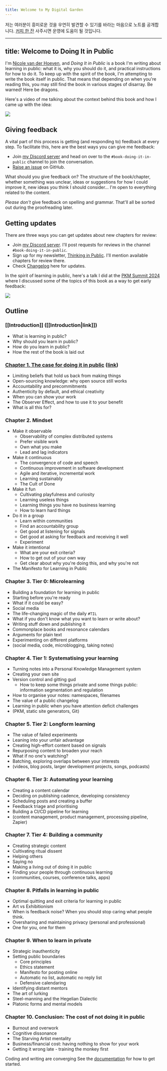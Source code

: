 ```yaml
---
title: Welcome to My Digital Garden
---
```

저는 여러분이 흥미로운 것을 우연히 발견할 수 있기를 바라는 마음으로 노트를 공개합니다.
[커피 한 잔](https://ko-fi.com/saloo) 사주시면 운영에 도움이 될 것입니다.

---
title: Welcome to Doing It in Public
---
I'm [Nicole van der Hoeven](https://nicolevanderhoeven.com), and *Doing It in Public* is a book I'm writing about learning in public: what it is, why you should do it, and practical instructions for how to do it. To keep up with the spirit of the book, I'm attempting to write the book itself in public. That means that depending on when you're reading this, you may still find the book in various stages of disarray. Be warned! Here be dragons.

Here's a video of me talking about the context behind this book and how I came up with the idea:

![](https://www.youtube.com/watch?v=MwNPY9DmQTY)
## Giving feedback

A vital part of this process is getting (and responding to) feedback at every step. To facilitate this, here are the best ways you can give me feedback:
- Join [my Discord server](https://discord.gg/J8SeNYbzAF) and head on over to the `#book-doing-it-in-public` channel to join the conversation.
- [Raise an issue](https://github.com/nicolevanderhoeven/doing-it-in-public/issues/new) on GitHub.

What should you give feedback on? The structure of the book/chapter, whether something was unclear, ideas or suggestions for how I could improve it, new ideas you think I should consider... I'm open to everything related to the content.

*Please don't* give feedback on spelling and grammar. That'll all be sorted out during the proofreading later.

## Getting updates

There are three ways you can get updates about new chapters for review:
- Join [my Discord server](https://discord.gg/J8SeNYbzAF). I'll post requests for reviews in the channel `#book-doing-it-in-public`.
- Sign up for my newsletter, [Thinking in Public](https://tip.nicolevanderhoeven.com). I'll mention available chapters for review there.
- Check [Changelog](Changelog.md) here for updates.

In the spirit of learning in public, here's a talk I did at the [PKM Summit 2024](https://pkmsummit.com) where I discussed some of the topics of this book as a way to get early feedback:

![](https://www.youtube.com/watch?v=i-uNtkre1aE)

## Outline
### [[Introduction]] ([[Introduction|link]])
- What is learning in public?
- Why should you learn in public?
- How do you learn in public?
- How the rest of the book is laid out

###  [Chapter 1. The case for doing it in public](Chapter%201%20-%20The%20case%20for%20doing%20it%20in%20public.md) ([link](Chapter%201%20-%20The%20case%20for%20doing%20it%20in%20public.md))

- Limiting beliefs that hold us back from making things
- Open-sourcing knowledge: why open source still works
- Accountability and precommitments
- Authenticity by default, and ethical creativity
- When you can show your work
- The Observer Effect, and how to use it to your benefit
- What is all this for?

### Chapter 2. Mindset

- Make it observable
	- Observability of complex distributed systems
	- Prefer visible work
	- Own what you make
	- Lead and lag indicators
- Make it continuous
	- The convergence of code and speech
	- Continuous improvement in software development
	- Agile and iterative, incremental work
	- Learning sustainably
	- The Cult of Done
- Make it fun
	- Cultivating playfulness and curiosity
	- Learning useless things
	- Learning things you have no business learning
	- How to learn hard things
- Do it in a group
	- Learn within communities
	- Find an accountability group
	- Get good at listening for signals
	- Get good at asking for feedback and receiving it well
	- Experiment
- Make it intentional
	- What are your exit criteria?
	- How to get out of your own way
	- Get clear about why you're doing this, and why you're not
- The Manifesto for Learning in Public

### Chapter 3. Tier 0: Microlearning

- Building a foundation for learning in public
- Starting before you're ready
- What if it could be easy?
- Social media
- The life-changing magic of the daily `#TIL`
- What if you don't know what you want to learn or write about?
- Writing stuff down and publishing it
- Commonplace books and resonance calendars
- Arguments for plain text
- Experimenting on different platforms
- (social media, code, microblogging, taking notes)
### Chapter 4. Tier 1: Systematising your learning
- Turning notes into a Personal Knowledge Management system
- Creating your own site
- Version control and gitting gud
	- How to keep some things private and some things public: information segmentation and regulation
- How to organise your notes: namespaces, filenames
- The value of a public changelog
- Learning in public when you have attention deficit challenges
- (PKM, static site generators, Git)

### Chapter 5. Tier 2: Longform learning
- The value of failed experiments
- Leaning into your unfair advantage
- Creating high-effort content based on signals
- Repurposing content to broaden your reach
- What if no one's watching?
- Batching, exploring overlaps between your interests
- (videos, blog posts, larger development projects, songs, podcasts)

### Chapter 6. Tier 3: Automating your learning
- Creating a content calendar
- Deciding on publishing cadence, developing consistency
- Scheduling posts and creating a buffer
- Feedback triage and prioritising 
- Building a CI/CD pipeline for learning
- (content management, product management, processing pipeline, Zapier)
### Chapter 7. Tier 4: Building a community
- Creating strategic content
- Cultivating ritual dissent
- Helping others
- Saying no
- Making a living out of doing it in public
- Finding your people through continuous learning
- (communities, courses, conference talks, apps)

### Chapter 8. Pitfalls in learning in public

- Optimal quitting and exit criteria for learning in public
- Art vs Exhibitionism
- When is feedback noise? When you should stop caring what people think.
- Oversharing and maintaining privacy (personal and professional)
- One for you, one for them

### Chapter 9. When to learn in private

- Strategic inauthenticity
- Setting public boundaries
	- Core principles
	- Ethics statement
	- Manifesto for posting online
	- Automatic no list, automatic no reply list
	- Defensive calendaring
- Identifying distant mentors
- The art of lurking
- Steel-manning and the Hegelian Dialectic
- Platonic forms and mental models

### Chapter 10. Conclusion: The cost of not doing it in public

- Burnout and overwork
- Cognitive dissonance
- The Starving Artist mentality
- Business/financial cost: having nothing to show for your work
- Getting it wrong late - training the monkey first



Coding and writing are converging
See the [documentation](https://saloo.xyz) for how to get started.

